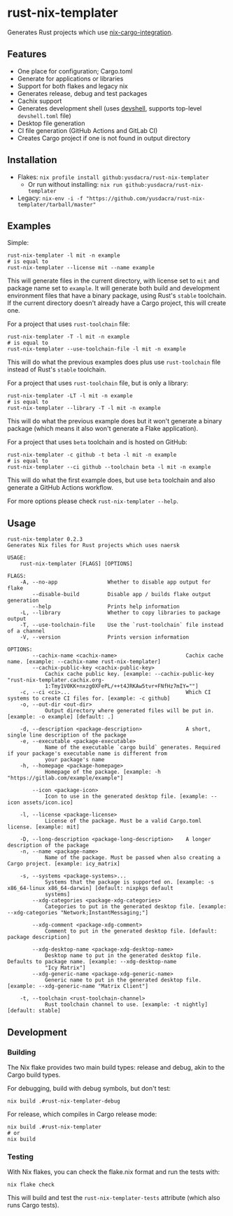 # rust-nix-templater

Generates Rust projects which use [nix-cargo-integration](https://github.com/yusdacra/nix-cargo-integration).

## Features

- One place for configuration; Cargo.toml
- Generate for applications or libraries
- Support for both flakes and legacy nix
- Generates release, debug and test packages
- Cachix support
- Generates development shell (uses [devshell], supports top-level `devshell.toml` file)
- Desktop file generation
- CI file generation (GitHub Actions and GitLab CI)
- Creates Cargo project if one is not found in output directory

## Installation

- Flakes: `nix profile install github:yusdacra/rust-nix-templater`
    - Or run without installing: `nix run github:yusdacra/rust-nix-templater`
- Legacy: `nix-env -i -f "https://github.com/yusdacra/rust-nix-templater/tarball/master"`

## Examples

Simple:

```ShellSession
rust-nix-templater -l mit -n example
# is equal to
rust-nix-templater --license mit --name example
```

This will generate files in the current directory, with license set to `mit` and package name set to `example`. It will generate both build and development environment files that have a binary package, using Rust's `stable` toolchain. If the current directory doesn't already have a Cargo project, this will create one.

For a project that uses `rust-toolchain` file:

```ShellSession
rust-nix-templater -T -l mit -n example
# is equal to
rust-nix-templater --use-toolchain-file -l mit -n example
```

This will do what the previous examples does plus use `rust-toolchain` file instead of Rust's `stable` toolchain.

For a project that uses `rust-toolchain` file, but is only a library:

```ShellSession
rust-nix-templater -LT -l mit -n example
# is equal to
rust-nix-templater --library -T -l mit -n example
```

This will do what the previous example does but it won't generate a binary package (which means it also won't generate a Flake application).

For a project that uses `beta` toolchain and is hosted on GitHub:

```ShellSession
rust-nix-templater -c github -t beta -l mit -n example
# is equal to
rust-nix-templater --ci github --toolchain beta -l mit -n example
```

This will do what the first example does, but use `beta` toolchain and also generate a GitHub Actions workflow.

For more options please check `rust-nix-templater --help`.

## Usage

```
rust-nix-templater 0.2.3
Generates Nix files for Rust projects which uses naersk

USAGE:
    rust-nix-templater [FLAGS] [OPTIONS]

FLAGS:
    -A, --no-app                Whether to disable app output for flake
        --disable-build         Disable app / builds flake output generation
        --help                  Prints help information
    -L, --library               Whether to copy libraries to package output
    -T, --use-toolchain-file    Use the `rust-toolchain` file instead of a channel
    -V, --version               Prints version information

OPTIONS:
        --cachix-name <cachix-name>                      Cachix cache name. [example: --cachix-name rust-nix-templater]
        --cachix-public-key <cachix-public-key>
            Cachix cache public key. [example: --cachix-public-key "rust-nix-templater.cachix.org-
            1:Tmy1V0KK+nxzg0XFePL/++t4JRKAw5tvr+FNfHz7mIY=""]
    -c, --ci <ci>...                                     Which CI systems to create CI files for. [example: -c github]
    -o, --out-dir <out-dir>
            Output directory where generated files will be put in. [example: -o example] [default: .]

    -d, --description <package-description>              A short, single line description of the package
    -e, --executable <package-executable>
            Name of the executable `cargo build` generates. Required if your package's executable name is different from
            your package's name
    -h, --homepage <package-homepage>
            Homepage of the package. [example: -h "https://gitlab.com/example/example"]

        --icon <package-icon>
            Icon to use in the generated desktop file. [example: --icon assets/icon.ico]

    -l, --license <package-license>
            License of the package. Must be a valid Cargo.toml license. [example: mit]

    -D, --long-description <package-long-description>    A longer description of the package
    -n, --name <package-name>
            Name of the package. Must be passed when also creating a Cargo project. [example: icy_matrix]

    -s, --systems <package-systems>...
            Systems that the package is supported on. [example: -s x86_64-linux x86_64-darwin] [default: nixpkgs default
            systems]
        --xdg-categories <package-xdg-categories>
            Categories to put in the generated desktop file. [example: --xdg-categories "Network;InstantMessaging;"]

        --xdg-comment <package-xdg-comment>
            Comment to put in the generated desktop file. [default: package description]

        --xdg-desktop-name <package-xdg-desktop-name>
            Desktop name to put in the generated desktop file. Defaults to package name. [example: --xdg-desktop-name
            "Icy Matrix"]
        --xdg-generic-name <package-xdg-generic-name>
            Generic name to put in the generated desktop file. [example: --xdg-generic-name "Matrix Client"]

    -t, --toolchain <rust-toolchain-channel>
            Rust toolchain channel to use. [example: -t nightly] [default: stable]
```

## Development

### Building

The Nix flake provides two main build types: release and debug, akin to the Cargo build types.

For debugging, build with debug symbols, but don't test:

```ShellSession
nix build .#rust-nix-templater-debug
```

For release, which compiles in Cargo release mode:

```ShellSession
nix build .#rust-nix-templater
# or
nix build
```

### Testing

With Nix flakes, you can check the flake.nix format and run the tests with:

```ShellSession
nix flake check
```

This will build and test the `rust-nix-templater-tests` attribute (which also runs Cargo tests).

[devshell]: https://github.com/numtide/devshell "devshell"
